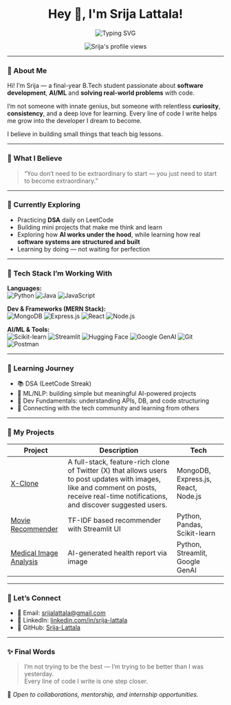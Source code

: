 <!-- Main Header -->
<h1 align="center">Hey 👋, I'm Srija Lattala!</h1>

<!-- Sub Header with Typing Animation -->
<div align="center">
  <img src="https://readme-typing-svg.demolab.com?font=Fira+Code&pause=1000&color=F57F17&center=true&vCenter=true&width=440&lines=A+curious+mind+in+tech.;Learning+AI+%26+building+software.;Always+coding%2C+always+growing." alt="Typing SVG" />
</div>

<p align="center">
  <img src="https://komarev.com/ghpvc/?username=Srija-Lattala&label=Profile%20views&color=0e75b6&style=flat" alt="Srija's profile views" />
</p>

---

### 💫 About Me

Hi! I’m Srija — a final-year B.Tech student passionate about **software development**, **AI/ML** and **solving real-world problems** with code.

I’m not someone with innate genius, but someone with relentless **curiosity**, **consistency**, and a deep love for learning. Every line of code I write helps me grow into the developer I dream to become.

I believe in building small things that teach big lessons.

---

### 🌻 What I Believe
> “You don’t need to be extraordinary to start — you just need to start to become extraordinary.”

---

### 🔭 Currently Exploring
- Practicing **DSA** daily on LeetCode
- Building mini projects that make me think and learn
- Exploring how **AI works under the hood**, while learning how real **software systems are structured and built**
- Learning by doing — not waiting for perfection
  
---

### 🧠 Tech Stack I’m Working With

<!-- Languages -->
**Languages:**  
![Python](https://img.shields.io/badge/Python-3776AB?style=flat&logo=python&logoColor=white)
![Java](https://img.shields.io/badge/Java-ED8B00?style=flat&logo=openjdk&logoColor=white)
![JavaScript](https://img.shields.io/badge/JavaScript-F7DF1E?style=flat&logo=javascript&logoColor=black)

<!-- Dev Tools -->
**Dev & Frameworks (MERN Stack):**  
![MongoDB](https://img.shields.io/badge/MongoDB-47A248?style=flat&logo=mongodb&logoColor=white)
![Express.js](https://img.shields.io/badge/Express.js-000000?style=flat&logo=express&logoColor=white)
![React](https://img.shields.io/badge/React-61DAFB?style=flat&logo=react&logoColor=black)
![Node.js](https://img.shields.io/badge/Node.js-339933?style=flat&logo=node.js&logoColor=white)

<!-- Other Tools & AI -->
**AI/ML & Tools:**  
![Scikit-learn](https://img.shields.io/badge/Scikit--learn-F7931E?style=flat&logo=scikit-learn&logoColor=white)
![Streamlit](https://img.shields.io/badge/Streamlit-FF4B4B?style=flat&logo=streamlit&logoColor=white)
![Hugging Face](https://img.shields.io/badge/HuggingFace-FFD21F?style=flat&logo=huggingface&logoColor=black)
![Google GenAI](https://img.shields.io/badge/Google_GenAI-4285F4?style=flat&logo=google&logoColor=white)
![Git](https://img.shields.io/badge/Git-F05032?style=flat&logo=git&logoColor=white)
![Postman](https://img.shields.io/badge/Postman-FF6C37?style=flat&logo=postman&logoColor=white)

---

### 🌱 Learning Journey
- 📚 DSA (LeetCode Streak)
- 🧠 ML/NLP: building simple but meaningful AI-powered projects
- 🔧 Dev Fundamentals: understanding APIs, DB, and code structuring
- 🤝 Connecting with the tech community and learning from others

---

### 📌 My Projects

| Project | Description | Tech |
|--------|-------------|------|
|  [X-Clone](https://github.com/Srija-Lattala/x-clone) | A full-stack, feature-rich clone of Twitter (X) that allows users to post updates with images, like and comment on posts, receive real-time notifications, and discover suggested users. | MongoDB, Express.js, React, Node.js |
|  [Movie Recommender](https://github.com/Srija-Lattala/Movie_Recommendation_System) | TF-IDF based recommender with Streamlit UI | Python, Pandas, Scikit-learn |
|  [Medical Image Analysis](https://github.com/Srija-Lattala/medical-image-analysis) | AI-generated health report via image | Python, Streamlit, Google GenAI |

---

### 🤝 Let’s Connect

- 📧 Email: [srijalattala@gmail.com](mailto:srijalattala@gmail.com)
- 💼 LinkedIn: [linkedin.com/in/srija-lattala](https://www.linkedin.com/in/srija-lattala)
- 🐙 GitHub: [Srija-Lattala](https://github.com/Srija-Lattala)

---

### ✨ Final Words

> I’m not trying to be the best — I’m trying to be better than I was yesterday.  
> Every line of code I write is one step closer.

🌟 *Open to collaborations, mentorship, and internship opportunities.*  
